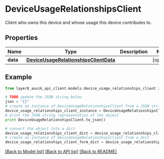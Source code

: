 # DeviceUsageRelationshipsClient

Client who owns this device and whose usage this device contributes to.

## Properties
Name | Type | Description | Notes
------------ | ------------- | ------------- | -------------
**data** | [**DeviceUsageRelationshipsClientData**](DeviceUsageRelationshipsClientData.md) |  | [optional] 

## Example

```python
from layer8_auvik_api_client.models.device_usage_relationships_client import DeviceUsageRelationshipsClient

# TODO update the JSON string below
json = "{}"
# create an instance of DeviceUsageRelationshipsClient from a JSON string
device_usage_relationships_client_instance = DeviceUsageRelationshipsClient.from_json(json)
# print the JSON string representation of the object
print DeviceUsageRelationshipsClient.to_json()

# convert the object into a dict
device_usage_relationships_client_dict = device_usage_relationships_client_instance.to_dict()
# create an instance of DeviceUsageRelationshipsClient from a dict
device_usage_relationships_client_form_dict = device_usage_relationships_client.from_dict(device_usage_relationships_client_dict)
```
[[Back to Model list]](../README.md#documentation-for-models) [[Back to API list]](../README.md#documentation-for-api-endpoints) [[Back to README]](../README.md)


